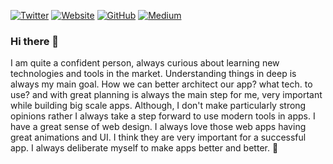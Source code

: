 [![Twitter](https://img.shields.io/twitter/follow/denosaurabh?style=flat-square&logo=twitter)](https://twitter.com/denosaurabh)
[![Website](https://img.shields.io/badge/denosaurabh-grey?style=flat-square)](https://denosaurabh.me)
[![GitHub](https://img.shields.io/badge/GitHub-Saurabh-lightgrey?style=flat-square&logo=github)](https://github.com/denosaurabh)
[![Medium](https://img.shields.io/badge/Medium-Saurabh-green?style=flat-square&logo=medium)](https://medium.com/@denosaurabh)

### Hi there 👋

I am quite a confident person, always curious about learning new technologies and tools in the market. Understanding things in deep is always my main goal. How we can better architect our app? what tech. to use? and with great planning is always the main step for me, very important while building big scale apps. Although, I don't make particularly strong opinions rather I always take a step forward to use modern tools in apps. I have a great sense of web design. I always love those web apps having great animations and UI. I think they are very important for a successful app. I always deliberate myself to make apps better and better. 🙂
